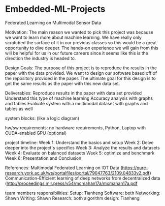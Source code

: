 # Embedded-ML-Projects
Federated Learning on Multimodal Sensor Data

Motivation:
The main reason we wanted to pick this project was because we want to learn more about machine learning. We have really only scratched the surface of it in our previous classes so this would be a great opportunity to dive deeper. The hands-on experience we will gain from this will be helpful for us in our future careers since it seems like this is the direction the industry is headed to. 

Design Goals:
The purpose of this project is to reproduce the results in the paper with the data provided. We want to design our software based off of the repository provided in the paper. The ultimate goal for this design is to get the same results as the paper with this new data set.

Deliverables:
Reproduce results in the paper with data set provided 
Understand this type of machine learning
Accuracy analysis with graphs and tables 
Evaluate system with a multimodal dataset with graphs and tables as well

system blocks: (like a logic diagram)

hw/sw requirements: no hardware requirements, Python, Laptop with CUDA-enabled GPU (optional)

project timeline:
Week 1: Understand the basics and setup
Week 2: Delve deeper into the project's specifics
Week 3: Analyze the results and datasets
Week 4: Evaluate on balanced datasets
Week 5: optimize and benchmark
Week 6: Presentation and Conclusion

References:
Multimodal Federated Learning on IOT Data 
(https://pure-research.york.ac.uk/ws/portalfiles/portal/79047763/2109.04833v2.pdf) 
Communication-Efficient learning of deep networks from decentralized data
(http://proceedings.mlr.press/v54/mcmahan17a/mcmahan17a.pdf

team members responsibilities:
Setup: Tianheng
Software: both
Networking: Shawn
Writing: Shawn
Research: both 
algorithm design: Tianheng

